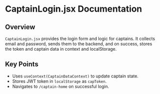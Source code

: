 # CaptainLogin.jsx Documentation

## Overview
`CaptainLogin.jsx` provides the login form and logic for captains. It collects email and password, sends them to the backend, and on success, stores the token and captain data in context and localStorage.

## Key Points
- Uses `useContext(CaptainDataContext)` to update captain state.
- Stores JWT token in `localStorage` as `capToken`.
- Navigates to `/captain-home` on successful login.
